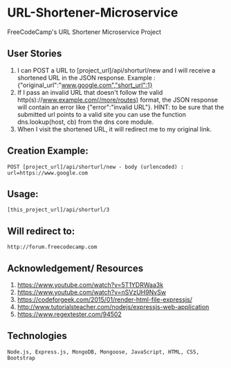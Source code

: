 # URL-Shortener-Microservice
FreeCodeCamp's URL Shortener Microservice Project

## User Stories
1. I can POST a URL to [project_url]/api/shorturl/new and I will receive a shortened URL in the JSON      response. Example : {"original_url":"www.google.com","short_url":1}
2. If I pass an invalid URL that doesn't follow the valid http(s)://www.example.com(/more/routes)         format, the JSON response will contain an error like {"error":"invalid URL"}. HINT: to be sure that    the submitted url points to a valid site you can use the function dns.lookup(host, cb) from the dns    core module.
3. When I visit the shortened URL, it will redirect me to my original link.

## Creation Example:
    POST [project_url]/api/shorturl/new - body (urlencoded) : url=https://www.google.com

## Usage:
    [this_project_url]/api/shorturl/3

## Will redirect to:
    http://forum.freecodecamp.com

## Acknowledgement/ Resources
1. https://www.youtube.com/watch?v=5T1YDRWaa3k
2. https://www.youtube.com/watch?v=nSVzUH9NvSw
3. https://codeforgeek.com/2015/01/render-html-file-expressjs/
4. http://www.tutorialsteacher.com/nodejs/expressjs-web-application
5. https://www.regextester.com/94502

## Technologies
    Node.js, Express.js, MongoDB, Mongoose, JavaScript, HTML, CSS, Bootstrap